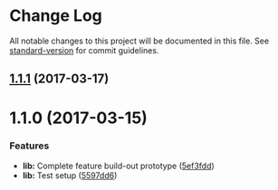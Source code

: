 # Change Log

All notable changes to this project will be documented in this file. See [standard-version](https://github.com/conventional-changelog/standard-version) for commit guidelines.

<a name="1.1.1"></a>
## [1.1.1](https://github.com/asteridux/skorice/compare/v1.1.0...v1.1.1) (2017-03-17)



<a name="1.1.0"></a>
# 1.1.0 (2017-03-15)


### Features

* **lib:** Complete feature build-out prototype ([5ef3fdd](https://github.com/asteridux/skorice/commit/5ef3fdd))
* **lib:** Test setup ([5597dd6](https://github.com/asteridux/skorice/commit/5597dd6))
